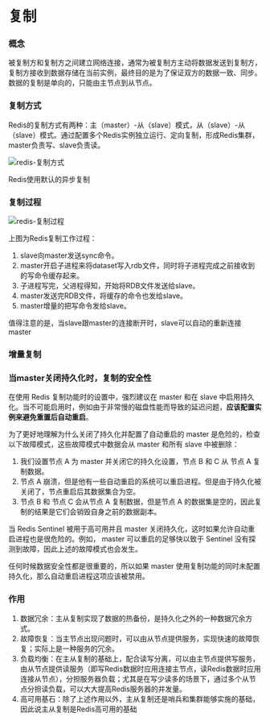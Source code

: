 # 复制

### 概念

被复制方和复制方之间建立网络连接，通常为被复制方主动将数据发送到复制方，复制方接收到数据存储在当前实例，最终目的是为了保证双方的数据一致、同步。数据的复制是单向的，只能由主节点到从节点。

### 复制方式

Redis的复制方式有两种：主（master）-从（slave）模式，从（slave）-从（slave）模式。通过配置多个Redis实例独立运行、定向复制，形成Redis集群，master负责写、slave负责读。

![redis-复制方式](/Users/zz/coding/git_project/zhuanglegezhi/blog.github.io/resource/redis-复制方式.jpg)



Redis使用默认的异步复制



### 复制过程

![redis-复制过程](/Users/zz/coding/git_project/zhuanglegezhi/blog.github.io/resource/redis-复制过程.jpg)

上图为Redis复制工作过程：

1. slave向master发送sync命令。
2. master开启子进程来将dataset写入rdb文件，同时将子进程完成之前接收到的写命令缓存起来。
3. 子进程写完，父进程得知，开始将RDB文件发送给slave。
4. master发送完RDB文件，将缓存的命令也发给slave。
5. master增量的把写命令发给slave。

值得注意的是，当slave跟master的连接断开时，slave可以自动的重新连接master



### 增量复制

### 当master关闭持久化时，复制的安全性

在使用 Redis 复制功能时的设置中，强烈建议在 master 和在 slave 中启用持久化。当不可能启用时，例如由于非常慢的磁盘性能而导致的延迟问题，**应该配置实例来避免重置后自动重启**。

为了更好地理解为什么关闭了持久化并配置了自动重启的 master 是危险的，检查以下故障模式，这些故障模式中数据会从 master 和所有 slave 中被删除：

1. 我们设置节点 A 为 master 并关闭它的持久化设置，节点 B 和 C 从 节点 A 复制数据。
2. 节点 A 崩溃，但是他有一些自动重启的系统可以重启进程。但是由于持久化被关闭了，节点重启后其数据集合为空。
3. 节点 B 和 节点 C 会从节点 A 复制数据，但是节点 A 的数据集是空的，因此复制的结果是它们会销毁自身之前的数据副本。

当 Redis Sentinel 被用于高可用并且 master 关闭持久化，这时如果允许自动重启进程也是很危险的。例如， master 可以重启的足够快以致于 Sentinel 没有探测到故障，因此上述的故障模式也会发生。

任何时候数据安全性都是很重要的，所以如果 master 使用复制功能的同时未配置持久化，那么自动重启进程这项应该被禁用。

### 作用

1. 数据冗余：主从复制实现了数据的热备份，是持久化之外的一种数据冗余方式。
2. 故障恢复：当主节点出现问题时，可以由从节点提供服务，实现快速的故障恢复；实际上是一种服务的冗余。
3. 负载均衡：在主从复制的基础上，配合读写分离，可以由主节点提供写服务，由从节点提供读服务（即写Redis数据时应用连接主节点，读Redis数据时应用连接从节点），分担服务器负载；尤其是在写少读多的场景下，通过多个从节点分担读负载，可以大大提高Redis服务器的并发量。
4. 高可用基石：除了上述作用以外，主从复制还是哨兵和集群能够实施的基础，因此说主从复制是Redis高可用的基础